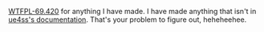 [WTFPL-69.420](https://raw.githubusercontent.com/sean-clayton/WTFPL-69.420/refs/heads/master/WTFPL-69.420.txt) for anything I have made.
I have made anything that isn't in [ue4ss's documentation](https://docs.ue4ss.com/dev/).
That's your problem to figure out, heheheehee.
